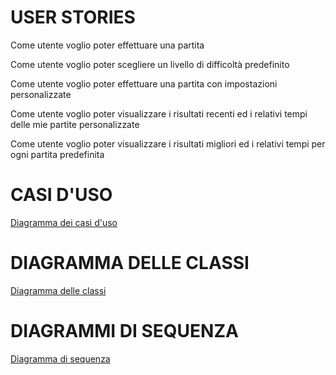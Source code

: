 # USER STORIES

Come utente voglio poter effettuare una partita

Come utente voglio poter scegliere un livello di difficoltà predefinito

Come utente voglio poter effettuare una partita con impostazioni personalizzate

Come utente voglio poter visualizzare i risultati recenti ed i relativi tempi delle mie partite personalizzate

Come utente voglio poter visualizzare i risultati migliori ed i relativi tempi per ogni partita predefinita

# CASI D'USO

[Diagramma dei casi d'uso](https://drive.google.com/file/d/1PntM0RLL1Apt2L9shRKrXicPBE8CTvP1/view?usp=sharing)

# DIAGRAMMA DELLE CLASSI

[Diagramma delle classi](https://drive.google.com/open?id=1mjNzGmBfLf7_DW333NTcxYYVl3px6JIG)

# DIAGRAMMI DI SEQUENZA

[Diagramma di sequenza](https://drive.google.com/open?id=17eS7N0rE670cFZhQ0IKOGOffJA-xXU5m)
